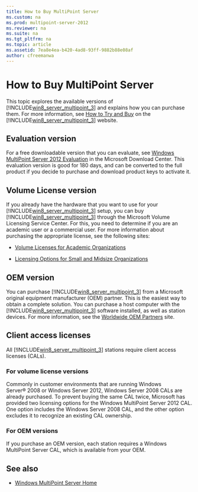 ```yaml
---
title: How to Buy MultiPoint Server
ms.custom: na
ms.prod: multipoint-server-2012
ms.reviewer: na
ms.suite: na
ms.tgt_pltfrm: na
ms.topic: article
ms.assetid: 7ea8e4ea-b420-4ad8-93ff-9882b88e08af
author: cfreemanwa
---
```

# How to Buy MultiPoint Server
This topic explores the available versions of [!INCLUDE[win8_server_multipoint_3](../Token/win8_server_multipoint_3_md.md)] and explains how you can purchase them. For more information, see [How to Try and Buy](http://www.microsoft.com/windows/multipoint/buy.aspx) on the [!INCLUDE[win8_server_multipoint_3](../Token/win8_server_multipoint_3_md.md)] website.  
  
## Evaluation version  
For a free downloadable version that you can evaluate, see [Windows MultiPoint Server 2012 Evaluation](http://www.microsoft.com/download/details.aspx?id=35821) in the Microsoft Download Center. This evaluation version is good for 180 days, and can be converted to the full product if you decide to purchase and download product keys to activate it.  
  
## Volume License version  
If you already have the hardware that you want to use for your [!INCLUDE[win8_server_multipoint_3](../Token/win8_server_multipoint_3_md.md)] setup, you can buy [!INCLUDE[win8_server_multipoint_3](../Token/win8_server_multipoint_3_md.md)] through the Microsoft Volume Licensing Service Center. For this, you need to determine if you are an academic user or a commercial user.  For more information about purchasing the appropriate license, see the following sites:  
  
-   [Volume Licenses for Academic Organizations](http://www.microsoft.com/education/ww/buy/Pages/BuyLicense.aspx)  
  
-   [Licensing Options for Small and Midsize Organizations](http://www.microsoft.com/licensing/licensing-options/open-license.aspx)  
  
## OEM version  
You can purchase [!INCLUDE[win8_server_multipoint_3](../Token/win8_server_multipoint_3_md.md)] from a Microsoft original equipment manufacturer \(OEM\) partner. This is the easiest way to obtain a complete solution. You can purchase a host computer with the [!INCLUDE[win8_server_multipoint_3](../Token/win8_server_multipoint_3_md.md)] software installed, as well as station devices. For more information, see the [Worldwide OEM Partners](http://www.microsoft.com/OEM/en/products/Pages/index.aspx#fbid=U8dWtKSkArR) site.  
  
## Client access licenses  
All [!INCLUDE[win8_server_multipoint_3](../Token/win8_server_multipoint_3_md.md)] stations require client access licenses \(CALs\).  
  
### For volume license versions  
Commonly in customer environments that are running Windows Server® 2008 or Windows Server 2012, Windows Server 2008 CALs are already purchased. To prevent buying the same CAL twice, Microsoft has provided two licensing options for the Windows MultiPoint Server 2012 CAL. One option includes the Windows Server 2008 CAL, and the other option excludes it to recognize an existing CAL ownership.  
  
### For OEM versions  
If you purchase an OEM version, each station requires a Windows MultiPoint Server CAL, which is available from your OEM.  
  
## See also  
  
-   [Windows MultiPoint Server Home](http://www.microsoft.com/windows/multipoint/default.aspx)  
  

